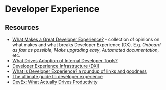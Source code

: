 # Developer Experience

## Resources

- [What Makes a Great Developer Experience?](https://leerob.io/blog/developer-experience-examples) - collection of opinions on what makes and what breaks Developer Experience (DX).
  E.g. _Onboard as fast as possible_, _Make upgrading easy_, _Automated documentation_, etc.
- [What Drives Adoption of Internal Developer Tools?](https://newsletter.abinoda.com/p/build-tool-adoption)
- [Developer Experience Infrastructure (DXI)](https://kenneth.io/post/developer-experience-infrastructure-dxi)
- [What is Developer Experience? a roundup of links and goodness](https://redmonk.com/jgovernor/2022/02/21/what-is-developer-experience-a-roundup-of-links-and-goodness/)
- [The ultimate guide to developer experience](https://www.swarmia.com/blog/developer-experience-what-why-how/?utm_campaign=Pointer&utm_source=email&utm_medium=cpv&utm_content=july23)
- [DevEx: What Actually Drives Productivity](https://queue.acm.org/detail.cfm?id=3595878)

